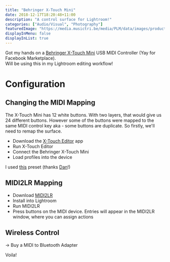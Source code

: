 ```yaml
---
title: "Behringer X-Touch Mini"
date: 2018-12-17T18:20:48+11:00
description: "A control surface for Lightroom!"
categories: ["Audio/Visual", "Photography"]
featuredImage: "https://media.musictri.be/media/PLM/data/images/products/P0B3M/1800Wx1800H/X-TOUCH-MINI_P0B3M_Top_L.png"
displayInMenu: false
displayInList: true
---
```


Got my hands on a [Behringer X-Touch Mini](https://www.musictribe.com/Categories/Behringer/Computer-Audio/Desktop-Controllers/X-TOUCH-MINI/p/P0B3M) USB MIDI Controller (Yay for Facebook Marketplace).  
Will be using this in my Lightroom editing workflow!

# Configuration
## Changing the MIDI Mapping
The X-Touch Mini has 12 white buttons. With two layers, that would give us 24 different buttons. However some of the buttons were mapped to the same MIDI control key aka - some buttons are duplicate.
So firstly, we'll need to remap the surface.

* Download the [X-Touch Editor](https://www.music-group.com/Categories/Behringer/Computer-Audio/Desktop-Controllers/X-TOUCH-MINI/p/P0B3M/downloads) app
* Run X-Touch Editor
* Connect the Behringer X-Touch Mini
* Load profiles into the device

I used [this](https://drive.google.com/file/d/0B_Lmb8xu6_dCNlZ3aGFBajFuWVk/view?usp=sharing) preset (thanks [Dan](https://www.danorst.com/single-post/2017/07/26/xtouch)!)


## MIDI2LR Mapping
* Download [MIDI2LR](https://rsjaffe.github.io/MIDI2LR/)
* Install into Lightroom
* Run MIDI2LR
* Press buttons on the MIDI device. Entries will appear in the MIDI2LR window, where you can assign actions

## Wireless Control
-> Buy a MIDI to Bluetooth Adapter

Voila!